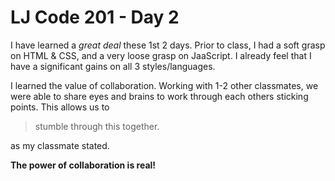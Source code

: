 # LJ Code 201 - Day 2

I have learned a *great deal* these 1st 2 days. Prior to class, I had a soft grasp on HTML & CSS, and a very loose grasp on JaaScript. I already feel that I have a significant gains on all 3 styles/languages.

I learned the value of collaboration. Working with 1-2 other classmates, we were able to share eyes and brains to work through each others sticking points. This allows us to
> stumble through this together.

as my classmate stated.

**The power of collaboration is real!**
